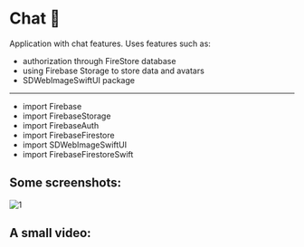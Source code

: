 # Chat  📲

Application with chat features. Uses features such as:

- authorization through FireStore database
- using Firebase Storage to store data and avatars
- SDWebImageSwiftUI package
-----------------
- import Firebase
- import FirebaseStorage
- import FirebaseAuth
- import FirebaseFirestore
- import SDWebImageSwiftUI
- import FirebaseFirestoreSwift


Some screenshots:
-----------------
![1](https://github.com/beardmikle/Chat/assets/11380960/6451f4da-afce-4c52-b596-0151b2a9c7d4)



A small video:
-----------------


 

